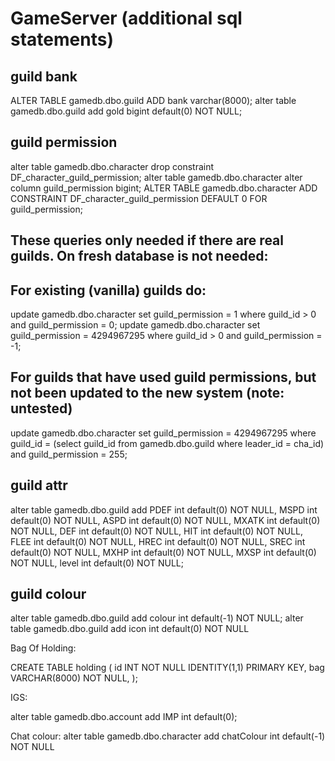 GameServer (additional sql statements)
======================================

guild bank
----------
ALTER TABLE gamedb.dbo.guild ADD bank varchar(8000);
alter table gamedb.dbo.guild add gold bigint default(0) NOT NULL;

guild permission
----------------
alter table gamedb.dbo.character drop constraint DF_character_guild_permission;
alter table gamedb.dbo.character alter column guild_permission bigint;
ALTER TABLE gamedb.dbo.character ADD CONSTRAINT DF_character_guild_permission DEFAULT 0 FOR guild_permission;

These queries only needed if there are real guilds. On fresh database is not needed:
------------------------------------------------------------------------------------

For existing (vanilla) guilds do:
---------------------------------
update gamedb.dbo.character set guild_permission = 1 where guild_id > 0 and guild_permission = 0;
update gamedb.dbo.character set guild_permission = 4294967295 where guild_id > 0 and guild_permission = -1;

For guilds that have used guild permissions, but not been updated to the new system (note: untested)
----------------------------------------------------------------------------------------------------
update gamedb.dbo.character
set guild_permission = 4294967295
where guild_id = (select guild_id from gamedb.dbo.guild where leader_id = cha_id) and guild_permission = 255;

guild attr
----------
alter table gamedb.dbo.guild add 
PDEF int default(0) NOT NULL,
MSPD int default(0) NOT NULL,
ASPD int default(0) NOT NULL,
MXATK int default(0) NOT NULL,
DEF  int default(0) NOT NULL,
HIT  int default(0) NOT NULL,
FLEE int default(0) NOT NULL,
HREC int default(0) NOT NULL,
SREC int default(0) NOT NULL,
MXHP int default(0) NOT NULL,
MXSP int default(0) NOT NULL,
level int default(0) NOT NULL;

guild colour
-------------------------------
alter table gamedb.dbo.guild add colour int default(-1) NOT NULL;
alter table gamedb.dbo.guild add icon int default(0) NOT NULL


Bag Of Holding:

CREATE TABLE holding
( 
  id INT NOT NULL IDENTITY(1,1) PRIMARY KEY,
  bag VARCHAR(8000) NOT NULL,
);

IGS:

alter table gamedb.dbo.account add IMP int default(0);

Chat colour:
alter table gamedb.dbo.character add chatColour int default(-1) NOT NULL
